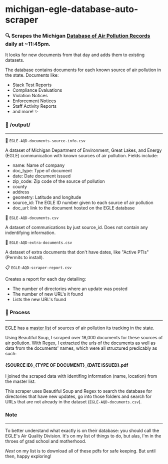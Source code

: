# michigan-egle-database-auto-scraper
 ### :mag: Scrapes the Michigan [Database of Air Pollution Records](https://www.deq.state.mi.us/aps/downloads/SRN/) daily at ~11:45pm.

It looks for new documents from that day and adds them to existing datasets.

The database contains documents for each known source of air pollution in the state. Documents like:

* Stack Test Reports
* Compliance Evaluations
* Violation Notices
* Enforcement Notices
* Staff Activity Reports
* and more! :sparkles:


 ### :open_file_folder: /output/
 ---
:gem: `EGLE-AQD-documents-source-info.csv`

A dataset of Michigan Department of Environment, Great Lakes, and Energy (EGLE) communication with known sources of air pollution. Fields include:
- name: Name of company
- doc_type: Type of document
- date: Date document issued
- zip_code: Zip code of the source of pollution
- county
- address
- geometry: Latitude and longitude
- source_id: The EGLE ID number given to each source of air pollution
- doc_url: link to the document hosted on the EGLE database
 
:blue_book: `EGLE-AQD-documents.csv`

A dataset of communications by just source_id. Does not contain any indentifying information.

:green_book: `EGLE-AQD-extra-documents.csv`

A dataset of extra documents that don't have dates, like "Active PTIs" (Permits to install).

:clipboard: `EGLE-AQD-scraper-report.csv`

Creates a report for each day detailing:
- The number of directories where an update was posted
- The number of new URL's it found 
- Lists the new URL's found


### :nut_and_bolt: Process
---
EGLE has a [master list](https://www.deq.state.mi.us/aps/downloads/SRN/Sources_By_ZIP.pdf) of sources of air pollution its tracking in the state.

Using Beautiful Soup, I scraped over 18,000 documents for these sources of air pollution. With Regex, I extracted the urls of the documents as well as data from the documents' names, which were all structured predicably as such:

#### {SOURCE ID}\_{TYPE OF DOCUMENT}\_{DATE ISSUED}.pdf

I joined the scraped data with identifing information (name, location) from the master list.

This scraper uses Beautiful Soup and Regex to search the database for directories that have new updates, go into those folders and search for URLs that are not already in the dataset \(`EGLE-AQD-documents.csv`\).

### Note
---
To better understand what exactly is on their database: you should call the EGLE's Air Quality Division. It's on my list of things to do, but alas, I'm in the throes of grad school and motherhood.

*Next* on my list is to download all of these pdfs for safe keeping. But until then, happy exploring!
